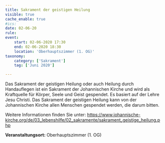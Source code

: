 ```yaml
---
title: Sakrament der geistigen Heilung
visible: true
cache_enable: true
#ics: 
date: 02-06-20
rule: 
event:
	start: 02-06-2020 17:30
	end: 02-06-2020 18:30
	location: 'Oberhauptszimmer (1. OG)'
taxonomy:
	category: ['Sakrament']
	tag: ['Juni 2020']

---
```

Das Sakrament der geistigen Heilung oder auch Heilung durch Handauflegen ist ein Sakrament der Johannischen Kirche und wird als Kraftquelle für Körper, Seele und Geist gespendet. Es basiert auf der Lehre Jesu Christi. Das Sakrament der geistigen Heilung kann von der Johannischen Kirche allen Menschen gespendet werden, die darum bitten.

Weitere Informationen finden Sie unter:
https://www.johannische-kirche.org/de/03_lebenshilfe/02_sakramente/sakrament_geistige_heilung.php



**Veranstaltungsort:** Oberhauptszimmer (1. OG)

